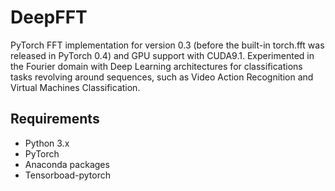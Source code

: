 # DeepFFT
PyTorch FFT implementation for version 0.3 (before the built-in torch.fft was released in PyTorch 0.4) and GPU support with CUDA9.1.
Experimented in the Fourier domain with Deep Learning architectures for classifications tasks revolving around sequences, such as Video Action Recognition and Virtual Machines Classification.

## Requirements
+ Python 3.x
+ PyTorch 
+ Anaconda packages
+ Tensorboad-pytorch

